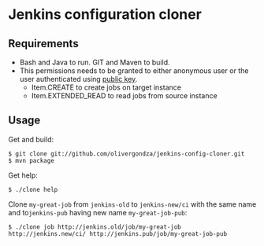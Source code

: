 # Jenkins configuration cloner

## Requirements

- Bash and Java to run. GIT and Maven to build.
- This permissions needs to be granted to either anonymous user or the user authenticated using [public key](https://wiki.jenkins-ci.org/display/JENKINS/Jenkins+CLI#JenkinsCLI-WorkingwithCredentials).
  - Item.CREATE to create jobs on target instance
  - Item.EXTENDED_READ to read jobs from source instance

## Usage

Get and build:

	$ git clone git://github.com/olivergondza/jenkins-config-cloner.git
	$ mvn package

Get help:

	$ ./clone help

Clone `my-great-job` from `jenkins-old` to `jenkins-new/ci` with the same name and to`jenkins-pub` having new name `my-great-job-pub`:

	$ ./clone job http://jenkins.old/job/my-great-job http://jenkins.new/ci/ http://jenkins.pub/job/my-great-job-pub
